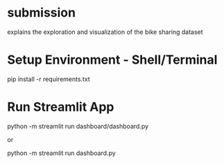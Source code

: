 # submission
explains the exploration and visualization of the bike sharing dataset

# Setup Environment - Shell/Terminal
pip install -r requirements.txt

# Run Streamlit App
python -m streamlit run dashboard/dashboard.py

or

python -m streamlit run dashboard.py
